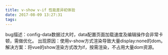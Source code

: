 ```yaml
---
title: v-show v-if 性能差异初体验
date: 2017-08-09 13:27:31
tags:
---
```

bug描述：config-data数据过大时，data配置页面加载速度及编辑操作会非常卡顿，需做优化。
出现原因：使用v-show方式渲染导致大量display:none的dom。
解决方案：将vue的show渲染方式改为if，按需渲染，不占用大量dom资源。